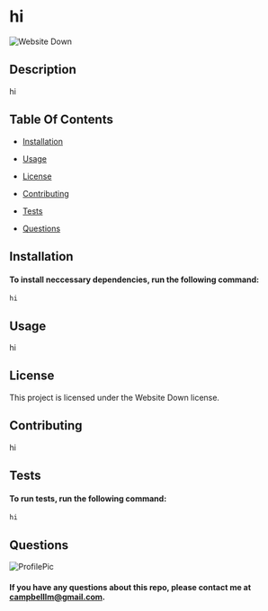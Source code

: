 # hi

![Website Down](https://img.shields.io/website-up-down-green-red/http/cv.lbesson.qc.to.svg?style=for-the-badge)

## Description 
hi

## Table Of Contents
+ [Installation](#installation)

+ [Usage](#usage)

+ [License](#license)

+ [Contributing](#contributing)

+ [Tests](#tests)

+ [Questions](#questions)

## Installation
#### To install neccessary dependencies, run the following command:  
    hi

## Usage 
hi

## License 
This project is licensed under the Website Down license.

## Contributing
hi

## Tests
#### To run tests, run the following command:
    hi

## Questions
![ProfilePic](https://avatars1.githubusercontent.com/u/16431379?v=4)
#### If you have any questions about this repo, please contact me at campbelllm@gmail.com.